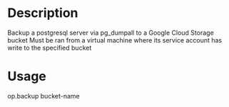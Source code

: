 # Description
Backup a postgresql server via pg_dumpall to a Google Cloud Storage bucket
Must be ran from a virtual machine where its service account has write to the specified bucket

# Usage
op.backup bucket-name
